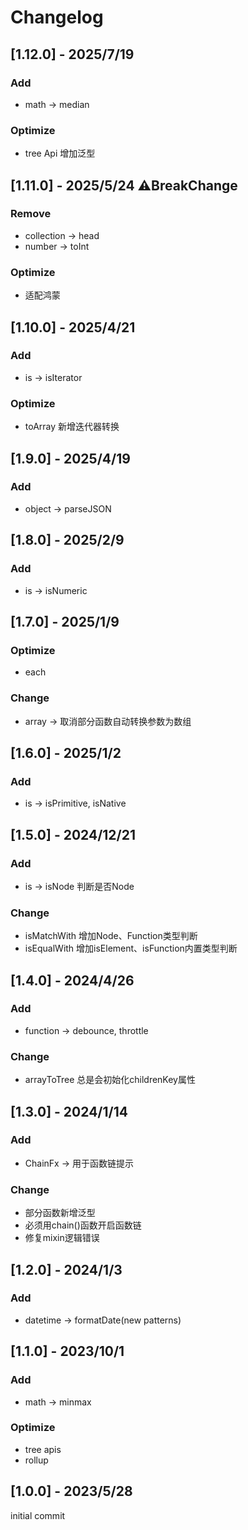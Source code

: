 # Changelog

## [1.12.0] - 2025/7/19
### Add
- math -> median
### Optimize
- tree Api 增加泛型

## [1.11.0] - 2025/5/24 ⚠️BreakChange
### Remove
- collection -> head
- number -> toInt
### Optimize
- 适配鸿蒙

## [1.10.0] - 2025/4/21
### Add
- is -> isIterator
### Optimize
- toArray 新增迭代器转换

## [1.9.0] - 2025/4/19
### Add
- object -> parseJSON

## [1.8.0] - 2025/2/9
### Add
- is -> isNumeric

## [1.7.0] - 2025/1/9
### Optimize
- each
### Change
- array -> 取消部分函数自动转换参数为数组

## [1.6.0] - 2025/1/2
### Add
- is -> isPrimitive, isNative

## [1.5.0] - 2024/12/21
### Add
- is -> isNode 判断是否Node
### Change
- isMatchWith 增加Node、Function类型判断
- isEqualWith 增加isElement、isFunction内置类型判断

## [1.4.0] - 2024/4/26
### Add
- function -> debounce, throttle
### Change
- arrayToTree 总是会初始化childrenKey属性

## [1.3.0] - 2024/1/14
### Add
- ChainFx -> 用于函数链提示
### Change
- 部分函数新增泛型
- 必须用chain()函数开启函数链
- 修复mixin逻辑错误

## [1.2.0] - 2024/1/3
### Add
- datetime -> formatDate(new patterns)

## [1.1.0] - 2023/10/1
### Add
- math -> minmax
### Optimize
- tree apis
- rollup

## [1.0.0] - 2023/5/28
initial commit
